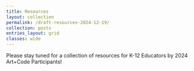 ```yaml
---
title: Resources
layout: collection
permalink: /draft-resources-2024-12-19/
collection: posts
entries_layout: grid
classes: wide
---
```


Please stay tuned for a collection of resources for K-12 Educators by 2024 Art+Code Participants!
